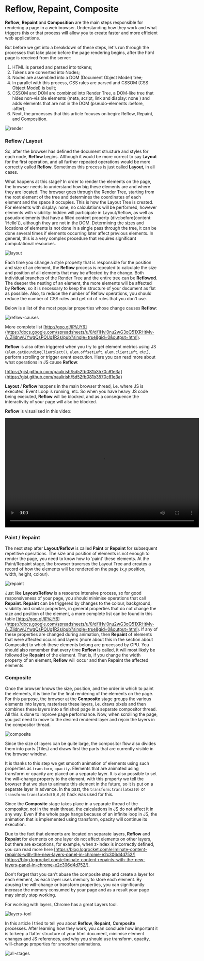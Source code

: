# Reflow, Repaint, Composite

**Reflow**, **Repaint** and **Composition** are the main steps responsible for rendering a page in a web browser. Understanding how they work and what triggers this or that process will allow you to create faster and more efficient web applications.

But before we get into a breakdown of these steps, let's run through the processes that take place before the page rendering begins, after the html page is received from the server:

1. HTML is parsed and parsed into tokens;
2. Tokens are converted into Nodes;
3. Nodes are assembled into a DOM (Document Object Model) tree;
4. In parallel with this process, CSS rules are parsed and CSSOM (CSS Object Model) is built;
5. CSSOM and DOM are combined into Render Tree, a DOM-like tree that hides non-visible elements (meta, script, link and display: none ) and adds elements that are not in the DOM (pseudo-elements :before, :after);
6. Next, the processes that this article focuses on begin: Reflow, Repaint, and Composition.

![render](../assets/browser/005/render.webp)

### Reflow / Layout

So, after the browser has defined the document structure and styles for each node, **Reflow** begins. Although it would be more correct to say **Layout** for the first operation, and all further repeated operations would be more correctly called **Reflow**. Sometimes this process is just called **Layout**, in all cases.

What happens at this stage? In order to render the elements on the page, the browser needs to understand how big these elements are and where they are located. The browser goes through the Render Tree, starting from the root element of the tree and determines the coordinates of each element and the space it occupies. This is how the Layout Tree is created. For elements with display: none, no calculations will be performed, however elements with visibility: hidden will participate in Layout/Reflow, as well as pseudo-elements that have a filled content property (div::before{content: ‘Hello’}), although they are not in the DOM. Determining the sizes and locations of elements is not done in a single pass through the tree, it can be done several times if elements occurring later affect previous elements. In general, this is a very complex procedure that requires significant computational resources.

![layout](../assets/browser/005/layout.webp)

Each time you change a style property that is responsible for the position and size of an element, the **Reflow** process is repeated to calculate the size and position of all elements that may be affected by the change. Both individual branches of the Render Tree and the entire tree can be **Reflowed**. The deeper the nesting of an element, the more elements will be affected by **Reflow**, so it is necessary to keep the structure of your document as flat as possible. Also, to reduce the number of Reflow operations, you should reduce the number of CSS rules and get rid of rules that you don't use.

Below is a list of the most popular properties whose change causes **Reflow**:

![reflow-causes](../assets/browser/005/reflow-causes.webp)

More complete list [http://goo.gl/lPVJY6](https://docs.google.com/spreadsheets/u/0/d/1Hvi0nu2wG3oQ51XRHtMv-A_ZlidnwUYwgQsPQUg1R2s/pub?single=true&gid=0&output=html).

**Reflow** is also often triggered when you try to get element metrics using JS (`elem.getBoundingClientRect()`, `elem.offsetLeft`, `elem.clientLeft`, etc.), perform scrolling or trigger event execution. Here you can read more about what operations in JS cause **Reflow**:

[https://gist.github.com/paulirish/5d52fb081b3570c81e3a](https://gist.github.com/paulirish/5d52fb081b3570c81e3a)

**Layout** / **Reflow** happens in the main browser thread, i.e. where JS is executed, Event Loop is running, etc. So when you have heavy JS code being executed, **Reflow** will be blocked, and as a consequence the interactivity of your page will also be blocked.

**Reflow** is visualised in this video:

<video width="640" height="360" controls>
  <source src="../assets/browser-001/reflow-visualize.mp4" type="video/mp4">
  Your browser does not support video playback.
</video>

### Paint / Repaint

The next step after **Layout/Reflow** is called **Paint** or **Repaint** for subsequent repetitive operations. The size and position of elements is not enough to render the page, you need to know how to ‘paint’ these elements. At the Paint/Repaint stage, the browser traverses the Layout Tree and creates a record of how the elements will be rendered on the page (x,y position, width, height, colour).

![repaint](../assets/browser/005/repaint.webp)

Just like **Layout/Reflow** is a resource intensive process, so for good responsiveness of your page, you should minimise operations that call **Repaint**. **Repaint** can be triggered by changes to the colour, background, visibility and similar properties, in general properties that do not change the size and position of the element, a more complete list can be found in this table [http://goo.gl/lPVJY6](https://docs.google.com/spreadsheets/u/0/d/1Hvi0nu2wG3oQ51XRHtMv-A_ZlidnwUYwgQsPQUg1R2s/pub?single=true&gid=0&output=html). If any of these properties are changed during animation, then **Repaint** of elements that were affected occurs and layers (more about this in the section about Composite) to which these elements belong are processed by GPU. You should also remember that every time **Reflow** is called, it will most likely be followed by **Repaint** of the element. That is, if you change the width property of an element, **Reflow** will occur and then Repaint the affected elements.

### Composite

Once the browser knows the size, position, and the order in which to paint the elements, it is time for the final rendering of the elements on the page. For this purpose, the browser at the **Composite** stage groups the various elements into layers, rasterises these layers, i.e. draws pixels and then combines these layers into a finished page in a separate compositor thread. All this is done to improve page performance. Now, when scrolling the page, you just need to move to the desired rendered layer and rejoin the layers in the compositor thread.

![composite](../assets/browser/005/composite.webp)

Since the size of layers can be quite large, the compositor flow also divides them into parts (Tiles) and draws first the parts that are currently visible in the browser window.

It is thanks to this step we get smooth animation of elements using such properties as `transform`, `opacity`. Elements that are animated using transform or opacity are placed on a separate layer. It is also possible to set the will-change property to the element, with this property we tell the browser that we plan to animate this element in the future, so it is put on a separate layer in advance. In the past, the `transform:translateZ(0)` or `transform:translate3d(0,0,0)` hack was used for this.

Since the **Composite** stage takes place in a separate thread of the compositor, not in the main thread, the calculations in JS do not affect it in any way. Even if the whole page hangs because of an infinite loop in JS, the animation that is implemented using transform, opacity will continue its execution.

Due to the fact that elements are located on separate layers, **Reflow** and **Repaint** for elements on one layer do not affect elements on other layers, but there are exceptions, for example, when z-index is incorrectly defined, you can read more here [https://blog.logrocket.com/eliminate-content-repaints-with-the-new-layers-panel-in-chrome-e2c306d4d752/](https://blog.logrocket.com/eliminate-content-repaints-with-the-new-layers-panel-in-chrome-e2c306d4d752/).

Don't forget that you can't abuse the composite step and create a layer for each element, as each layer uses memory to store each element. By abusing the will-change or transform properties, you can significantly increase the memory consumed by your page and as a result your page may simply stop working.

For working with layers, Chrome has a great Layers tool.

![layers-tool](../assets/browser/005/layers-tool.webp)

In this article I tried to tell you about **Reflow**, **Repaint**, **Composite** processes. After learning how they work, you can conclude how important it is to keep a flatter structure of your html document, minimise element changes and JS references, and why you should use transform, opacity, will-change properties for smoother animations.

![all-stages](../assets/browser/005/all-stages.webp)
